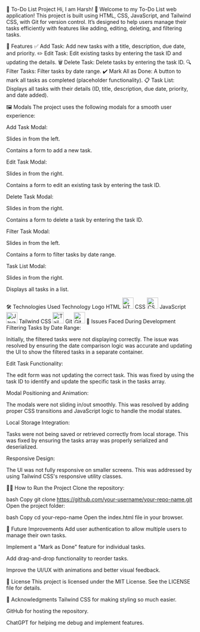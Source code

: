 
📝 To-Do List Project
Hi, I am Harsh! 👋
Welcome to my To-Do List web application! This project is built using HTML, CSS, JavaScript, and Tailwind CSS, with Git for version control. It’s designed to help users manage their tasks efficiently with features like adding, editing, deleting, and filtering tasks.

🚀 Features
✅ Add Task: Add new tasks with a title, description, due date, and priority.
✏️ Edit Task: Edit existing tasks by entering the task ID and updating the details.
🗑️ Delete Task: Delete tasks by entering the task ID.
🔍 Filter Tasks: Filter tasks by date range.
✔️ Mark All as Done: A button to mark all tasks as completed (placeholder functionality).
📋 Task List: Displays all tasks with their details (ID, title, description, due date, priority, and date added).

🖼️ Modals
The project uses the following modals for a smooth user experience:

Add Task Modal:

Slides in from the left.

Contains a form to add a new task.

Edit Task Modal:

Slides in from the right.

Contains a form to edit an existing task by entering the task ID.

Delete Task Modal:

Slides in from the right.

Contains a form to delete a task by entering the task ID.

Filter Task Modal:

Slides in from the left.

Contains a form to filter tasks by date range.

Task List Modal:

Slides in from the right.

Displays all tasks in a list.

🛠️ Technologies Used
Technology	Logo
HTML	<img src="https://img.icons8.com/color/48/000000/html-5.png" alt="HTML" width="30">
CSS	<img src="https://img.icons8.com/color/48/000000/css3.png" alt="CSS" width="30">
JavaScript	<img src="https://img.icons8.com/color/48/000000/javascript.png" alt="JavaScript" width="30">
Tailwind CSS	<img src="https://img.icons8.com/color/48/000000/tailwindcss.png" alt="Tailwind CSS" width="30">
Git	<img src="https://img.icons8.com/color/48/000000/git.png" alt="Git" width="30">
🚧 Issues Faced During Development
Filtering Tasks by Date Range:

Initially, the filtered tasks were not displaying correctly. The issue was resolved by ensuring the date comparison logic was accurate and updating the UI to show the filtered tasks in a separate container.

Edit Task Functionality:

The edit form was not updating the correct task. This was fixed by using the task ID to identify and update the specific task in the tasks array.

Modal Positioning and Animation:

The modals were not sliding in/out smoothly. This was resolved by adding proper CSS transitions and JavaScript logic to handle the modal states.

Local Storage Integration:

Tasks were not being saved or retrieved correctly from local storage. This was fixed by ensuring the tasks array was properly serialized and deserialized.

Responsive Design:

The UI was not fully responsive on smaller screens. This was addressed by using Tailwind CSS's responsive utility classes.

🏃‍♂️ How to Run the Project
Clone the repository:

bash
Copy
git clone https://github.com/your-username/your-repo-name.git
Open the project folder:

bash
Copy
cd your-repo-name
Open the index.html file in your browser.

🔮 Future Improvements
Add user authentication to allow multiple users to manage their own tasks.

Implement a "Mark as Done" feature for individual tasks.

Add drag-and-drop functionality to reorder tasks.

Improve the UI/UX with animations and better visual feedback.

📜 License
This project is licensed under the MIT License. See the LICENSE file for details.

🙏 Acknowledgments
Tailwind CSS for making styling so much easier.

GitHub for hosting the repository.

ChatGPT for helping me debug and implement features.


